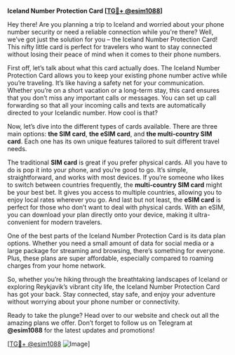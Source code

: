 **Iceland Number Protection Card [[TG💪+ @esim1088](https://t.me/s/esim1088)]**

Hey there! Are you planning a trip to Iceland and worried about your phone number security or need a reliable connection while you're there? Well, we’ve got just the solution for you – the Iceland Number Protection Card! This nifty little card is perfect for travelers who want to stay connected without losing their peace of mind when it comes to their phone numbers.

First off, let’s talk about what this card actually does. The Iceland Number Protection Card allows you to keep your existing phone number active while you’re traveling. It’s like having a safety net for your communication. Whether you’re on a short vacation or a long-term stay, this card ensures that you don’t miss any important calls or messages. You can set up call forwarding so that all your incoming calls and texts are automatically directed to your Icelandic number. How cool is that?

Now, let’s dive into the different types of cards available. There are three main options: **the SIM card**, **the eSIM card**, and **the multi-country SIM card**. Each one has its own unique features tailored to suit different travel needs.

The traditional **SIM card** is great if you prefer physical cards. All you have to do is pop it into your phone, and you’re good to go. It’s simple, straightforward, and works with most devices. If you’re someone who likes to switch between countries frequently, the **multi-country SIM card** might be your best bet. It gives you access to multiple countries, allowing you to enjoy local rates wherever you go. And last but not least, the **eSIM card** is perfect for those who don’t want to deal with physical cards. With an eSIM, you can download your plan directly onto your device, making it ultra-convenient for modern travelers.

One of the best parts of the Iceland Number Protection Card is its data plan options. Whether you need a small amount of data for social media or a large package for streaming and browsing, there’s something for everyone. Plus, these plans are super affordable, especially compared to roaming charges from your home network.

So, whether you’re hiking through the breathtaking landscapes of Iceland or exploring Reykjavik’s vibrant city life, the Iceland Number Protection Card has got your back. Stay connected, stay safe, and enjoy your adventure without worrying about your phone number or connectivity.

Ready to take the plunge? Head over to our website and check out all the amazing plans we offer. Don’t forget to follow us on Telegram at **@esim1088** for the latest updates and promotions!

[[TG💪+ @esim1088](https://t.me/s/esim1088) ![Image](https://i.postimg.cc/Y0z9fWf4/image.png)]